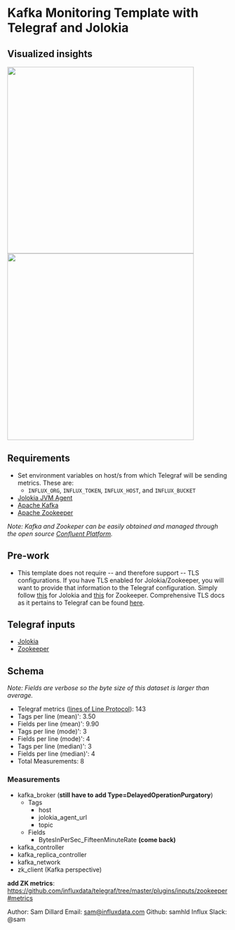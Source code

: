 # Kafka Monitoring Template with Telegraf and Jolokia

## Visualized insights

   <img src="https://github.com/influxdata/community-templates/blob/kafka_template/kafka/kafka-dash.png" width="425"/> <img src="https://github.com/influxdata/community-templates/blob/kafka_template/kafka/kafka-dash-light.png" width="425"/>


## Requirements

* Set environment variables on host/s from which Telegraf will be sending metrics.  These are:
  - `INFLUX_ORG`, `INFLUX_TOKEN`, `INFLUX_HOST`, and `INFLUX_BUCKET`
* [Jolokia JVM Agent](https://jolokia.org/agent/jvm.html)
* [Apache Kafka](https://kafka.apache.org/documentation/)
* [Apache Zookeeper](https://zookeeper.apache.org/)

*Note: Kafka and Zookeper can be easily obtained and managed through the open source [Confluent Platform](https://www.confluent.io/download).*

## Pre-work

* This template does not require -- and therefore support -- TLS configurations.  If you have TLS enabled for Jolokia/Zookeeper, you will want to provide that information to the Telegraf configuration.  Simply follow [this](https://github.com/influxdata/telegraf/tree/master/plugins/inputs/jolokia2#jolokia-agent-configuration) for Jolokia and [this](https://github.com/influxdata/telegraf/tree/master/plugins/inputs/zookeeper#configuration) for Zookeeper.  Comprehensive TLS docs as it pertains to Telegraf can be found [here](https://github.com/influxdata/telegraf/blob/master/docs/TLS.md).

## Telegraf inputs
* [Jolokia](https://github.com/influxdata/telegraf/tree/master/plugins/inputs/jolokia2)
* [Zookeeper](https://github.com/influxdata/telegraf/tree/master/plugins/inputs/zookeeper)


## Schema
*Note: Fields are verbose so the byte size of this dataset is larger than average.*


* Telegraf metrics ([lines of Line Protocol](https://v2.docs.influxdata.com/v2.0/reference/syntax/line-protocol/)): 143
* Tags per line (mean)': 3.50
* Fields per line (mean)': 9.90
* Tags per line (mode)': 3
* Fields per line (mode)': 4
* Tags per line (median)': 3
* Fields per line (median)': 4
* Total Measurements: 8



<!-- ### Cardinality per broker
* Floor: **count this when fully instrumented**
* Ceiling: dependent on number of topics, partitions, error *types* incurred
* **provide information on how to predict cardinality with scale** -->

### Measurements
* kafka_broker (**still have to add Type=DelayedOperationPurgatory**)
  * Tags
    * host
    * jolokia_agent_url
    * topic
  * Fields
    * BytesInPerSec_FifteenMinuteRate
    **(come back)**
* kafka_controller
* kafka_replica_controller
* kafka_network
* zk_client (Kafka perspective)

**add ZK metrics**: https://github.com/influxdata/telegraf/tree/master/plugins/inputs/zookeeper#metrics

Author: Sam Dillard
Email: sam@influxdata.com
Github: samhld
Influx Slack: @sam